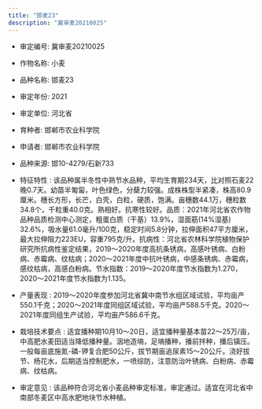 ```yaml
---
title: "邯麦23"
description: "冀审麦20210025"
---
```

* 审定编号:  冀审麦20210025

*  作物名称:  小麦

*  品种名称:  邯麦23

*  审定年份:  2021

*  审定单位:  河北省

* 育种者:  邯郸市农业科学院

*  申请者:  邯郸市农业科学院

*  品种来源:  邯10-4279/石新733

*  特征特性 : 
该品种属半冬性中熟节水品种，平均生育期234天，比对照石麦22晚0.7天。幼苗半匍匐，叶色绿色，分蘖力较强。成株株型半紧凑，株高80.9厘米。穗长方形，长芒，白壳，白粒，硬质，饱满。亩穗数44.1万，穗粒数34.8个，千粒重40.0克。熟相好。抗寒性较好。品质：2021年河北省农作物品种品质检测中心测定，粗蛋白质（干基）13.9%，湿面筋(14%湿基) 32.6%，吸水量61.0毫升/100克，稳定时间5.8分钟，拉伸面积47平方厘米，最大拉伸阻力223EU，容重795克/升。抗病性：河北省农林科学院植物保护研究所抗病性鉴定结果，2019～2020年度高抗条锈病，高感叶锈病、白粉病、赤霉病、纹枯病；2020～2021年度中抗叶锈病，中感条锈病、赤霉病，感纹枯病，高感白粉病。节水指数：2019～2020年度节水指数为1.270，2020～2021年度节水指数为1.135。
 
*  产量表现 : 
2019～2020年度参加河北省冀中南节水组区域试验，平均亩产550.1千克；2020～2021年度同组区域试验，平均亩产588.5千克。2020～2021年度同组生产试验，平均亩产586.6千克。

*  栽培技术要点 : 
适宜播种期10月10～20日，适宜播种量基本苗22～25万/亩，中高肥水麦田适当降低播种量。洇地造墒，足墒播种，播前拌种，播后镇压。一般每亩底施氮-磷-钾复合肥50公斤，拔节期亩追尿素15～20公斤。浇好拔节、杨花水，后期适当控制肥水，一喷综防，注意防治叶锈病、白粉病、赤霉病、纹枯病。

*  审定意见 : 
该品种符合河北省小麦品种审定标准，审定通过。适宜在河北省中南部冬麦区中高水肥地块节水种植。
